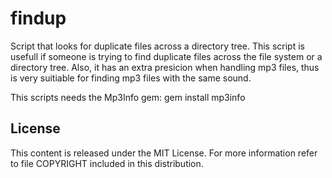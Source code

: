 findup
======

Script that looks for duplicate files across a directory tree. This script is usefull if someone is trying to find
duplicate files across the file system or a directory tree. Also, it has an extra presicion when handling mp3 files,
thus is very suitiable for finding mp3 files with the same sound.

This scripts needs the Mp3Info gem:
  gem install mp3info

License
-------
This content is released under the MIT License. For more information refer to file COPYRIGHT included in this distribution.
